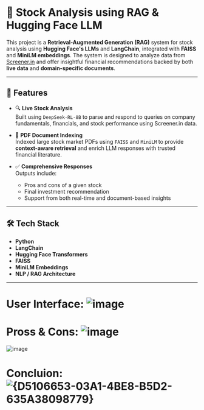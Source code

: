 # 🧠 Stock Analysis using RAG & Hugging Face LLM

This project is a **Retrieval-Augmented Generation (RAG)** system for stock analysis using **Hugging Face's LLMs** and **LangChain**, integrated with **FAISS** and **MiniLM embeddings**. The system is designed to analyze data from [Screener.in](https://www.screener.in/) and offer insightful financial recommendations backed by both **live data** and **domain-specific documents**.

---

## 🚀 Features

- 🔍 **Live Stock Analysis**  
  Built using `DeepSeek-RL-8B` to parse and respond to queries on company fundamentals, financials, and stock performance using Screener.in data.

- 📄 **PDF Document Indexing**  
  Indexed large stock market PDFs using `FAISS` and `MiniLM` to provide **context-aware retrieval** and enrich LLM responses with trusted financial literature.

- ✅ **Comprehensive Responses**  
  Outputs include:
  - Pros and cons of a given stock
  - Final investment recommendation
  - Support from both real-time and document-based insights

---

## 🛠️ Tech Stack

- **Python**
- **LangChain**
- **Hugging Face Transformers**
- **FAISS**
- **MiniLM Embeddings**
- **NLP / RAG Architecture**

---
# User Interface: ![image](https://github.com/user-attachments/assets/b98f4c0b-0efe-4fc6-bdce-854ff6cebf3d)
# Pross & Cons: ![image](https://github.com/user-attachments/assets/ce3ce837-3f48-4896-b49d-b9ac09a3108b)
![image](https://github.com/user-attachments/assets/4b1f300f-449f-4e01-9157-74343fa3c790)

# Concluion: ![{D5106653-03A1-4BE8-B5D2-635A38098779}](https://github.com/user-attachments/assets/94dc81dd-cc57-49bf-8f46-8fe0126cd67f)




